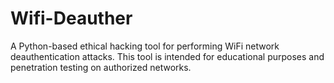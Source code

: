 # Wifi-Deauther
A Python-based ethical hacking tool for performing WiFi network deauthentication attacks. This tool is intended for educational purposes and penetration testing on authorized networks.
